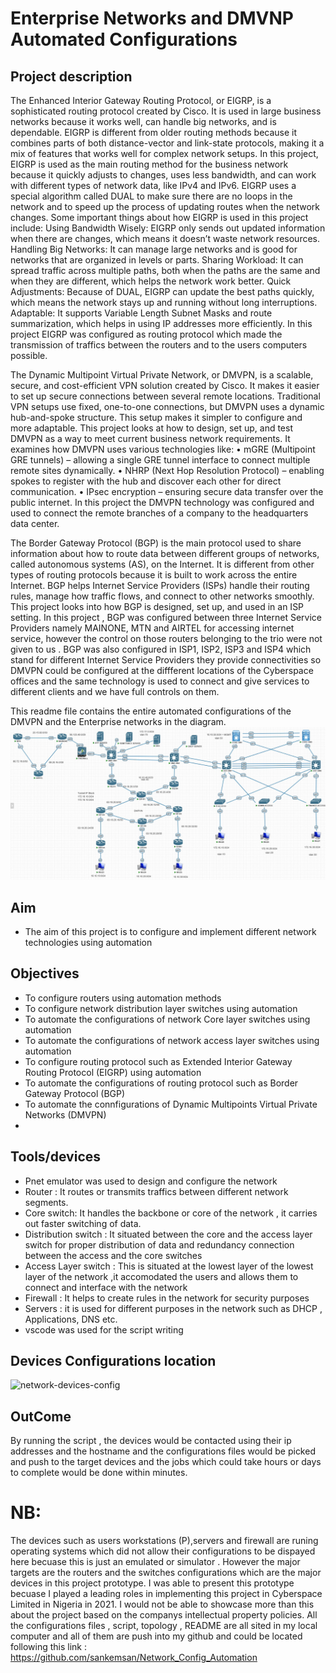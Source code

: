 # Enterprise Networks and DMVNP Automated Configurations
## Project description
The Enhanced Interior Gateway Routing Protocol, or EIGRP, is a sophisticated routing protocol created by Cisco. It is used in large business networks because it works well, can handle big networks, and is dependable. EIGRP is different from older routing methods because it combines parts of both distance-vector and link-state protocols, making it a mix of features that works well for complex network setups. In this project, EIGRP is used as the main routing method for the business network because it quickly adjusts to changes, uses less bandwidth, and can work with different types of network data, like IPv4 and IPv6. EIGRP uses a special algorithm called DUAL to make sure there are no loops in the network and to speed up the process of updating routes when the network changes. Some important things about how EIGRP is used in this project include: Using Bandwidth Wisely: EIGRP only sends out updated information when there are changes, which means it doesn’t waste network resources. Handling Big Networks: It can manage large networks and is good for networks that are organized in levels or parts. Sharing Workload: It can spread traffic across multiple paths, both when the paths are the same and when they are different, which helps the network work better. Quick Adjustments: Because of DUAL, EIGRP can update the best paths quickly, which means the network stays up and running without long interruptions. Adaptable: It supports Variable Length Subnet Masks and route summarization, which helps in using IP addresses more efficiently.
In this project EIGRP was configured as routing protocol which made the transmission of traffics between the routers and to the users computers possible.


The Dynamic Multipoint Virtual Private Network, or DMVPN, is a scalable, secure, and cost-efficient VPN solution created by Cisco. It makes it easier to set up secure connections between several remote locations. Traditional VPN setups use fixed, one-to-one connections, but DMVPN uses a dynamic hub-and-spoke structure. This setup makes it simpler to configure and more adaptable. This project looks at how to design, set up, and test DMVPN as a way to meet current business network requirements. It examines how DMVPN uses various technologies like:
•	mGRE (Multipoint GRE tunnels) – allowing a single GRE tunnel interface to connect multiple remote sites dynamically.
•	NHRP (Next Hop Resolution Protocol) – enabling spokes to register with the hub and discover each other for direct communication.
•	IPsec encryption – ensuring secure data transfer over the public internet.
In this project the DMVPN technology was configured and used to connect the remote branches of a company to the headquarters data center.

The Border Gateway Protocol (BGP) is the main protocol used to share information about how to route data between different groups of networks, called autonomous systems (AS), on the Internet. It is different from other types of routing protocols because it is built to work across the entire Internet. BGP helps Internet Service Providers (ISPs) handle their routing rules, manage how traffic flows, and connect to other networks smoothly. This project looks into how BGP is designed, set up, and used in an ISP setting. In this project , BGP was configured between three Internet Service Providers namely MAINONE, MTN and AIRTEL for accessing internet service, however the control on those routers belonging to the trio were not given to us . BGP was also configured in ISP1, ISP2, ISP3 and ISP4 which stand for different Internet Service Providers they provide connectivities so DMVPN could be configured at the diffferent locations of the Cyberspace offices and the same technology is used to connect and give services to different clients and we have full controls on them.

This readme file contains the entire automated configurations of the DMVPN and the Enterprise networks in the diagram.  
![Topology](./Topology.png)
## Aim
- The aim of this project is to configure and implement different network technologies using automation

## Objectives
- To configure routers using automation methods
- To configure network distribution layer switches using automation 
- To automate the configurations of network Core layer switches using automation
- To automate the configurations of network access layer switches using automation
- To configure routing protocol such as Extended Interior Gateway Routing Protocol (EIGRP) using automation
- To automate the configurations of routing protocol such as Border Gateway Protocol (BGP)
- To automate the connfigurations of Dynamic Multipoints Virtual Private Networks (DMVPN)
- 

## Tools/devices
 - Pnet emulator was used to design and configure the network
 - Router : It routes or transmits traffics between different network segments.
 - Core switch: It handles the backbone or core of the network , it carries out faster   switching of data.
 - Distribution switch : It situated between the core and the access layer switch for proper distribution of data and redundancy connection between the access and the core switches
 - Access Layer switch : This is situated at the lowest layer of the lowest layer of the network ,it accomodated the users and allows them to connect and interface with the network
 - Firewall : It helps to create rules in the network for security purposes
 - Servers : it is used for different purposes in the network such as DHCP , Applications, DNS etc. 
 - vscode was used for the script writing
 ## Devices Configurations location
 ![network-devices-config](./network-devices-config)
## OutCome
By running the script , the devices would be contacted using their ip addresses and the hostname and the configurations files would be picked and push to the target devices and the jobs which could take hours or days to complete would be done within minutes.
# NB:
The devices such as users workstations (P),servers and firewall are runing operating systems which did not allow their configurations to be dispayed here becuase this is just an emulated or simulator . However the major targets are the routers and the switches configurations which are the major devices in this project prototype.
I was able to present this prototype becuase I played a leading roles in implementing this project in Cyberspace Limited in Nigeria in  2021. I would not be able to showcase more than this about the project based on the companys intellectual property policies. 
All the configurations files , script, topology , README  are all sited in my local computer and all of them are push into my github and could be located following this link : https://github.com/sankemsan/Network_Config_Automation